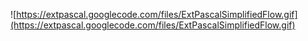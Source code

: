 ![https://extpascal.googlecode.com/files/ExtPascalSimplifiedFlow.gif](https://extpascal.googlecode.com/files/ExtPascalSimplifiedFlow.gif)